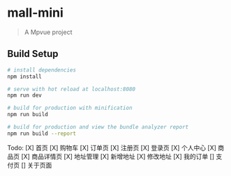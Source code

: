 # mall-mini

> A Mpvue project

## Build Setup

``` bash
# install dependencies
npm install

# serve with hot reload at localhost:8080
npm run dev

# build for production with minification
npm run build

# build for production and view the bundle analyzer report
npm run build --report
```
Todo: 
[X] 首页
[X] 购物车
[X] 订单页
[X] 注册页
[X] 登录页
[X] 个人中心
[X] 商品页
[X] 商品详情页
[X] 地址管理
[X] 新增地址
[X] 修改地址
[X] 我的订单
[] 支付页
[] 关于页面
